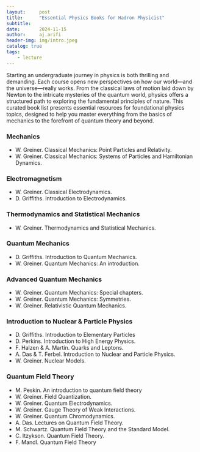 ```yaml
---
layout:     post
title:      "Essential Physics Books for Hadron Physicist"
subtitle:   
date:       2024-11-15
author:     aj.arifi
header-img: img/intro.jpeg
catalog: true
tags:
    - lecture
---
```


Starting an undergraduate journey in physics is both thrilling and demanding. Each course opens new perspectives on how our world—and the universe—really works. From the classical laws of motion laid down by Newton to the intricate mysteries of the quantum world, physics offers a structured path to exploring the fundamental principles of nature. This curated book list presents essential resources for foundational physics topics, designed to help you master everything from the basics of mechanics to the forefront of quantum theory and beyond.

### Mechanics
- W. Greiner. Classical Mechanics: Point Particles and Relativity.
- W. Greiner. Classical Mechanics: Systems of Particles and Hamiltonian Dynamics. 

### Electromagnetism
- W. Greiner. Classical Electrodynamics.
- D. Griffiths. Introduction to Electrodynamics.

### Thermodynamics and Statistical Mechanics
- W. Greiner. Thermodynamics and Statistical Mechanics.

### Quantum Mechanics
- D. Griffiths. Introduction to Quantum Mechanics.
- W. Greiner. Quantum Mechanics: An introduction.

### Advanced Quantum Mechanics
- W. Greiner. Quantum Mechanics: Special chapters.
- W. Greiner. Quantum Mechanics: Symmetries.
- W. Greiner. Relativistic Quantum Mechanics.

### Introduction to Nuclear & Particle Physics
- D. Griffiths. Introduction to Elementary Particles
- D. Perkins. Introduction to High Energy Physics.
- F. Halzen & A. Martin. Quarks and Leptons.
- A. Das & T. Ferbel. Introduction to Nuclear and Particle Physics.
- W. Greiner. Nuclear Models.

### Quantum Field Theory
- M. Peskin. An introduction to quantum field theory
- W. Greiner. Field Quantization. 
- W. Greiner. Quantum Electrodynamics.
- W. Greiner. Gauge Theory of Weak Interactions.
- W. Greiner. Quantum Chromodynamics.
- A. Das. Lectures on Quantum Field Theory.
- M. Schwartz. Quantum Field Theory and the Standard Model.
- C. Itzykson. Quantum Field Theory.
- F. Mandl. Quantum Field Theory




